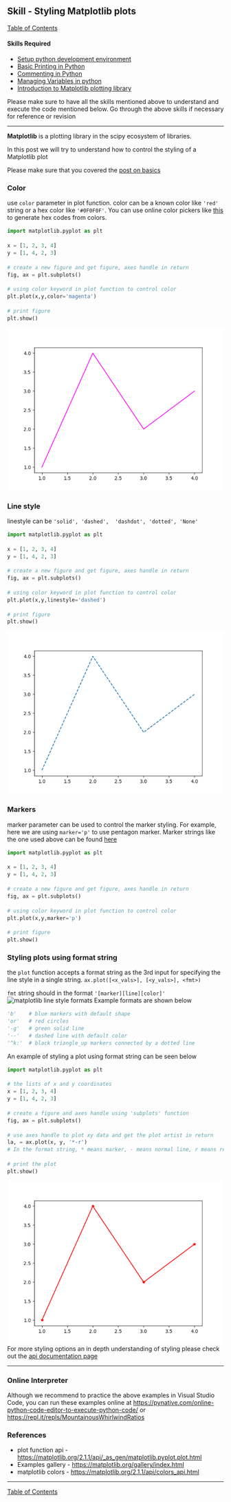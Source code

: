 ## Skill - Styling Matplotlib plots
[Table of Contents](https://nagasudhir.blogspot.com/2020/04/taming-python-table-of-contents.html)

#### Skills Required
* [Setup python development environment](https://nagasudhir.blogspot.com/2020/04/setup-python-development-environment_14.html)
* [Basic Printing in Python](https://nagasudhir.blogspot.com/2020/04/basic-printing-in-python.html)
* [Commenting in Python](https://nagasudhir.blogspot.com/2020/04/comments-in-python.html)
* [Managing Variables in python](https://nagasudhir.blogspot.com/2020/04/managing-variables-in-python.html)
* [Introduction to Matplotlib plotting library](https://nagasudhir.blogspot.com/2020/05/intro-to-matplotlib.html)

Please make sure to have all the skills mentioned above to understand and execute the code mentioned below. Go through the above skills if necessary for reference or revision
<hr/>

**Matplotlib** is a plotting library in the scipy ecosystem of libraries.

In this post we will try to understand how to control the styling of a Matplotlib plot

Please make sure that you covered the [post on basics](https://nagasudhir.blogspot.com/2020/05/intro-to-matplotlib.html)

### Color
use `color` parameter in plot function. color can be a known color like `'red'` string or a hex color like `'#0F0F0F'`. You can use online color pickers like [this](https://cssgenerator.org/rgba-and-hex-color-generator.html) to generate hex codes from colors.
```python
import matplotlib.pyplot as plt

x = [1, 2, 3, 4]
y = [1, 4, 2, 3]

# create a new figure and get figure, axes handle in return
fig, ax = plt.subplots()

# using color keyword in plot function to control color
plt.plot(x,y,color='magenta')

# print figure
plt.show()
```
![plot color demo](https://github.com/nagasudhirpulla/taming_python/raw/master/blog/skills/assets/img/matplotlib_plot_color_demo.png)
### Line style
linestyle can be `'solid', 'dashed',  'dashdot', 'dotted', 'None'`
```python
import matplotlib.pyplot as plt

x = [1, 2, 3, 4]
y = [1, 4, 2, 3]

# create a new figure and get figure, axes handle in return
fig, ax = plt.subplots()

# using color keyword in plot function to control color
plt.plot(x,y,linestyle='dashed')

# print figure
plt.show()
```
![plot line style demo](https://github.com/nagasudhirpulla/taming_python/raw/master/blog/skills/assets/img/matplotlib_plot_linestyle_demo.png)
### Markers
marker parameter can be used to control the marker styling. For example, here we are using `marker='p'` to use pentagon marker. 
Marker strings like the one used above can be found [here](https://matplotlib.org/2.1.1/api/markers_api.html#module-matplotlib.markers)
```python
import matplotlib.pyplot as plt

x = [1, 2, 3, 4]
y = [1, 4, 2, 3]

# create a new figure and get figure, axes handle in return
fig, ax = plt.subplots()

# using color keyword in plot function to control color
plt.plot(x,y,marker='p')

# print figure
plt.show()
```

### Styling plots using format string
the `plot` function accepts a format string as the 3rd input for specifying the line style in a single string.
```ax.plot([<x_vals>], [<y_vals>], <fmt>)```

`fmt` string should in the format ```'[marker][line][color]'```
![matplotlib line style formats](https://github.com/nagasudhirpulla/taming_python/raw/master/blog/skills/assets/img/matplotlib_line_style_formats.PNG)
Example formats are shown below
```python
'b'    # blue markers with default shape
'or'   # red circles
'-g'   # green solid line
'--'   # dashed line with default color
'^k:'  # black triangle_up markers connected by a dotted line
```

An example of styling a plot using format string can be seen below
```python
import matplotlib.pyplot as plt

# the lists of x and y coordinates
x = [1, 2, 3, 4]
y = [1, 4, 2, 3]

# create a figure and axes handle using 'subplots' function
fig, ax = plt.subplots()

# use axes handle to plot xy data and get the plot artist in return
la, = ax.plot(x, y, '*-r')
# In the format string, * means marker, - means normal line, r means red color

# print the plot
plt.show()
```
![plot with format string](https://github.com/nagasudhirpulla/taming_python/raw/master/blog/skills/assets/img/basic_matplotlib_plot_with_line_format_string.png)
For more styling options an in depth understanding of styling please check out the [api documentation page](https://matplotlib.org/2.1.1/api/_as_gen/matplotlib.pyplot.plot.html)

<hr/>

### Online Interpreter
Although we recommend to practice the above examples in Visual Studio Code, you can run these examples online at https://pynative.com/online-python-code-editor-to-execute-python-code/ or https://repl.it/repls/MountainousWhirlwindRatios

### References
* plot function api - https://matplotlib.org/2.1.1/api/_as_gen/matplotlib.pyplot.plot.html
* Examples gallery - https://matplotlib.org/gallery/index.html
* matplotlib colors - https://matplotlib.org/2.1.1/api/colors_api.html

<hr/>

[Table of Contents](https://nagasudhir.blogspot.com/2020/04/taming-python-table-of-contents.html)


<!--stackedit_data:
eyJoaXN0b3J5IjpbMjE3MDUwOTMyLC0xMzgwMDUzNzExLC0xOD
YzODYyMTI2XX0=
-->